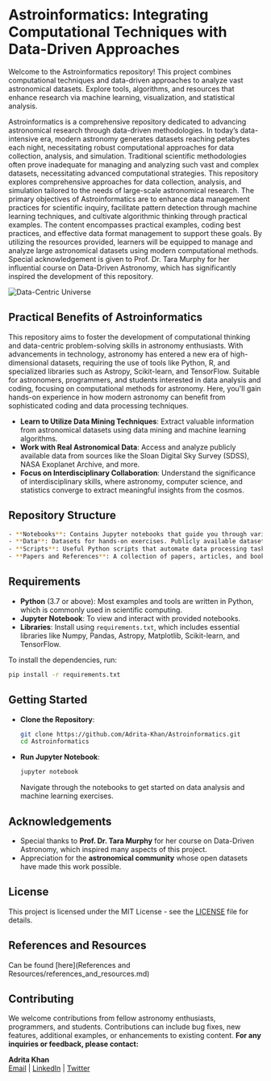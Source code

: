 
# Astroinformatics: Integrating Computational Techniques with Data-Driven Approaches

Welcome to the Astroinformatics repository! This project combines computational techniques and data-driven approaches to analyze vast astronomical datasets. Explore tools, algorithms, and resources that enhance research via machine learning, visualization, and statistical analysis.

Astroinformatics is a comprehensive repository dedicated to advancing astronomical research through data-driven methodologies. In today’s data-intensive era, modern astronomy generates datasets reaching petabytes each night, necessitating robust computational approaches for data collection, analysis, and simulation. Traditional scientific methodologies often prove inadequate for managing and analyzing such vast and complex datasets, necessitating advanced computational strategies. This repository explores comprehensive approaches for data collection, analysis, and simulation tailored to the needs of large-scale astronomical research. The primary objectives of Astroinformatics are to enhance data management practices for scientific inquiry, facilitate pattern detection through machine learning techniques, and cultivate algorithmic thinking through practical examples. The content encompasses practical examples, coding best practices, and effective data format management to support these goals. By utilizing the resources provided, learners will be equipped to manage and analyze large astronomical datasets using modern computational methods. Special acknowledgement is given to Prof. Dr. Tara Murphy for her influential course on Data-Driven Astronomy, which has significantly inspired the development of this repository.

![Data-Centric Universe](https://payload.cargocollective.com/1/11/378963/5517488/data-centric_universe_o.jpg)

## Practical Benefits of Astroinformatics

This repository aims to foster the development of computational thinking and data-centric problem-solving skills in astronomy enthusiasts. With advancements in technology, astronomy has entered a new era of high-dimensional datasets, requiring the use of tools like Python, R, and specialized libraries such as Astropy, Scikit-learn, and TensorFlow. Suitable for astronomers, programmers, and students interested in data analysis and coding, focusing on computational methods for astronomy. Here, you'll gain hands-on experience in how modern astronomy can benefit from sophisticated coding and data processing techniques.

- **Learn to Utilize Data Mining Techniques**: Extract valuable information from astronomical datasets using data mining and machine learning algorithms.
- **Work with Real Astronomical Data**: Access and analyze publicly available data from sources like the Sloan Digital Sky Survey (SDSS), NASA Exoplanet Archive, and more.
- **Focus on Interdisciplinary Collaboration**: Understand the significance of interdisciplinary skills, where astronomy, computer science, and statistics converge to extract meaningful insights from the cosmos.

## Repository Structure
```bash
- **Notebooks**: Contains Jupyter notebooks that guide you through various examples and exercises related to astrophysics and computational astronomy.
- **Data**: Datasets for hands-on exercises. Publicly available datasets have been curated here for convenience.
- **Scripts**: Useful Python scripts that automate data processing tasks, visualize astronomical phenomena, and create simulations.
- **Papers and References**: A collection of papers, articles, and books for extended reading, providing a theoretical background to complement the practical exercises.
 ```


## Requirements

- **Python** (3.7 or above): Most examples and tools are written in Python, which is commonly used in scientific computing.
- **Jupyter Notebook**: To view and interact with provided notebooks.
- **Libraries**: Install using `requirements.txt`, which includes essential libraries like Numpy, Pandas, Astropy, Matplotlib, Scikit-learn, and TensorFlow.

To install the dependencies, run:
```sh
pip install -r requirements.txt
```

## Getting Started

- **Clone the Repository**:
  ```sh
  git clone https://github.com/Adrita-Khan/Astroinformatics.git
  cd Astroinformatics
  ```
- **Run Jupyter Notebook**:
  ```sh
  jupyter notebook
  ```
  Navigate through the notebooks to get started on data analysis and machine learning exercises.

## Acknowledgements

- Special thanks to **Prof. Dr. Tara Murphy** for her course on Data-Driven Astronomy, which inspired many aspects of this project.
- Appreciation for the **astronomical community** whose open datasets have made this work possible.

## License

This project is licensed under the MIT License - see the [LICENSE](LICENSE) file for details.

## References and Resources

Can be found [here](References and Resources/references_and_resources.md) 

## Contributing

We welcome contributions from fellow astronomy enthusiasts, programmers, and students. Contributions can include bug fixes, new features, additional examples, or enhancements to existing content.
**For any inquiries or feedback, please contact:**

**Adrita Khan**  
[Email](mailto:adrita.khan.official@gmail.com) | [LinkedIn](https://www.linkedin.com/in/adrita-khan) | [Twitter](https://x.com/Adrita_)

